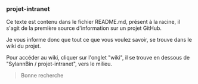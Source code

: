### projet-intranet

Ce texte est contenu dans le fichier README.md, présent à la racine, il s'agit de la première source d'information sur un projet GitHub.

Je vous informe donc que tout ce que vous voulez savoir, se trouve dans le wiki du projet.

Pour accéder au wiki, cliquer sur l'onglet "wiki", il se trouve en dessous de "SylannBin / projet-intranet", vers le milieu.

> Bonne recherche

